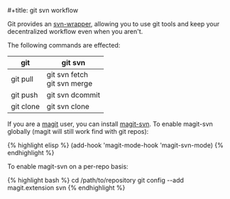 

#+title: git svn workflow


Git provides an [svn-wrapper][1], allowing you to use git tools and keep
your decentralized workflow even when you aren't.

The following commands are effected:

|git | git svn|
|----|---------|
|git pull | git svn fetch <br> git svn merge|
|git push | git svn dcommit|
|git clone | git svn clone|

If you are a [magit][3] user, you can install [magit-svn][2].
To enable magit-svn globally (magit will still work find with git repos):

{% highlight elisp %}
  (add-hook 'magit-mode-hook 'magit-svn-mode)
{% endhighlight %}

To enable magit-svn on a per-repo basis:

{% highlight bash %}
    cd /path/to/repository
    git config --add magit.extension svn
{% endhighlight %}

[1]: https://git-scm.com/docs/git-svn
[2]: https://github.com/magit/magit-svn
[3]: https://magit.vc/

